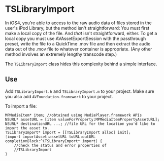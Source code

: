 TSLibraryImport
===============

In iOS4, you're able to access to the raw audio data of files stored in the user's iPod Library, but the method isn't straightforward: You must first make a local copy of the file. And *that* isn't straightforward, either. To get a local copy you must use AVAssetExportSession with the passthrough preset, write the file to a QuickTime .mov file and then extract the audio data out of the .mov file to whatever container is appropriate. (Any other method involves an extremely lengthy transcode step.)

The `TSLibraryImport` class hides this complexity behind a simple interface.

Use
---

Add `TSLibraryImport.h` and `TSLibraryImport.m` to your project. Make sure you also add `AVFoundation.framework` to your project.

To import a file:

	MPMediaItem* item; //obtained using MediaPlayer.framework APIs
	NSURL* assetURL = [item valueForProperty:MPMediaItemPropertyAssetURL];
	NSURL* destinationURL ...; //file URL for the location you'd like to import the asset to.
	TSLibraryImport* import = [[TSLibraryImport alloc] init];
	[import importAsset:assetURL toURL:outURL completionBlock:^(TSLibraryImport* import) {
		//check the status and error properties of
		//TSLibraryImport
	}
